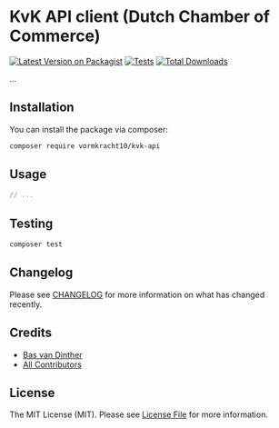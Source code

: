 
# KvK API client (Dutch Chamber of Commerce)

[![Latest Version on Packagist](https://img.shields.io/packagist/v/vormkracht10/kvk-api.svg?style=flat-square)](https://packagist.org/packages/vormkracht10/kvk-api)
[![Tests](https://github.com/vormkracht10/kvk-api/actions/workflows/run-tests.yml/badge.svg?branch=main)](https://github.com/vormkracht10/kvk-api/actions/workflows/run-tests.yml)
[![Total Downloads](https://img.shields.io/packagist/dt/vormkracht10/kvk-api.svg?style=flat-square)](https://packagist.org/packages/vormkracht10/kvk-api)

...

## Installation

You can install the package via composer:

```bash
composer require vormkracht10/kvk-api
```

## Usage

```php
// ...
```

## Testing

```bash
composer test
```

## Changelog

Please see [CHANGELOG](CHANGELOG.md) for more information on what has changed recently.

## Credits

- [Bas van Dinther](https://github.com/Baspa)
- [All Contributors](../../contributors)

## License

The MIT License (MIT). Please see [License File](LICENSE.md) for more information.
